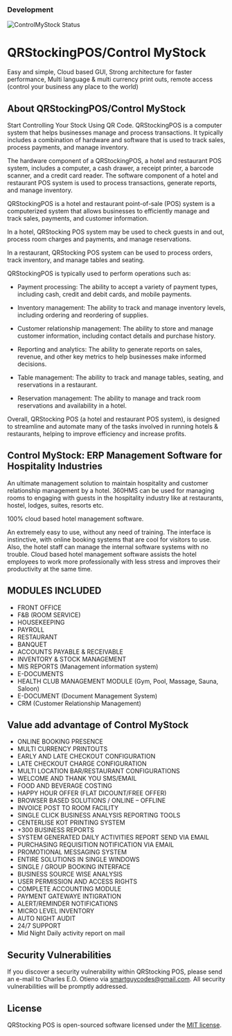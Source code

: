 ### Development
![ControlMyStock Status](https://github.com/Control-My-Stock/hotel-management-system/actions/workflows/hotelpos.yaml/badge.svg)

# QRStockingPOS/Control MyStock

Easy and simple, Cloud based GUI, Strong architecture for faster performance, Multi language & multi currency print outs, remote access (control your business any place to the world)

## About QRStockingPOS/Control MyStock

Start Controlling Your Stock Using QR Code. QRStockingPOS is a computer system that helps businesses manage and process transactions. It typically includes a combination of hardware and software that is used to track sales, process payments, and manage inventory.

The hardware component of a QRStockingPOS, a hotel and restaurant POS system, includes a computer, a cash drawer, a receipt printer, a barcode scanner, and a credit card reader. The software component of a hotel and restaurant POS system is used to process transactions, generate reports, and manage inventory.

QRStockingPOS is a hotel and restaurant point-of-sale (POS) system is a computerized system that allows businesses to efficiently manage and track sales, payments, and customer information.

In a hotel, QRStocking POS system may be used to check guests in and out, process room charges and payments, and manage reservations.

In a restaurant, QRStocking POS system can be used to process orders, track inventory, and manage tables and seating.

QRStockingPOS is typically used to perform operations such as:

- Payment processing: The ability to accept a variety of payment types, including cash, credit and debit cards, and mobile payments.

- Inventory management: The ability to track and manage inventory levels, including ordering and reordering of supplies.

- Customer relationship management: The ability to store and manage customer information, including contact details and purchase history.

- Reporting and analytics: The ability to generate reports on sales, revenue, and other key metrics to help businesses make informed decisions.

- Table management: The ability to track and manage tables, seating, and reservations in a restaurant.

- Reservation management: The ability to manage and track room reservations and availability in a hotel.


Overall, QRStocking POS (a hotel and restaurant POS system), is designed to streamline and automate many of the tasks involved in running hotels &amp; restaurants, helping to improve efficiency and increase profits.

## Control MyStock: ERP Management Software for Hospitality Industries
An ultimate management solution to maintain hospitality and customer relationship management by a hotel. 360HMS can be used for managing rooms to engaging with guests in the hospitality industry like at restaurants, hostel, lodges, suites, resorts etc.

100% cloud based hotel management software.

An extremely easy to use, without any need of training. The interface is instinctive, with online booking systems that are cool for visitors to use. Also, the hotel staff can manage the internal software systems with no trouble. Cloud based hotel management software assists the hotel employees to work more professionally with less stress and improves their productivity at the same time.

## MODULES INCLUDED
- FRONT OFFICE
- F&B (ROOM SERVICE)
- HOUSEKEEPING
- PAYROLL
- RESTAURANT
- BANQUET
- ACCOUNTS PAYABLE & RECEIVABLE
- INVENTORY & STOCK MANAGEMENT
- MIS REPORTS (Management information system)
- E-DOCUMENTS
- HEALTH CLUB MANAGEMENT MODULE (Gym, Pool, Massage, Sauna, Saloon)
- E-DOCUMENT (Document Management System)
- CRM (Customer Relationship Management)

## Value add advantage of Control MyStock
- ONLINE BOOKING PRESENCE
- MULTI CURRENCY PRINTOUTS
- EARLY AND LATE CHECKOUT CONFIGURATION
- LATE CHECKOUT CHARGE CONFIGURATION
- MULTI LOCATION BAR/RESTAURANT CONFIGURATIONS
- WELCOME AND THANK YOU SMS/EMAIL
- FOOD AND BEVERAGE COSTING
- HAPPY HOUR OFFER (FLAT DICOUNT/FREE OFFER)
- BROWSER BASED SOLUTIONS / ONLINE – OFFLINE
- INVOICE POST TO ROOM FACILITY
- SINGLE CLICK BUSINESS ANALYSIS REPORTING TOOLS
- CENTERLISE KOT PRINTING SYSTEM
- +300 BUSINESS REPORTS
- SYSTEM GENERATED DAILY ACTIVITIES REPORT SEND VIA EMAIL
- PURCHASING REQUISITION NOTIFICATION VIA EMAIL
- PROMOTIONAL MESSAGING SYSTEM
- ENTIRE SOLUTIONS IN SINGLE WINDOWS
- SINGLE / GROUP BOOKING INTERFACE
- BUSINESS SOURCE WISE ANALYSIS
- USER PERMISSION AND ACCESS RIGHTS
- COMPLETE ACCOUNTING MODULE
- PAYMENT GATEWAYE INTIGRATION
- ALERT/REMINDER NOTIFICATIONS
- MICRO LEVEL INVENTORY
- AUTO NIGHT AUDIT
- 24/7 SUPPORT
- Mid Night Daily activity report on mail

## Security Vulnerabilities

If you discover a security vulnerability within QRStocking POS, please send an e-mail to Charles E.O. Otieno via [smartguycodes@gmail.com](mailto:smartguycodes@gmail.com). All security vulnerabilities will be promptly addressed.

## License

QRStocking POS is open-sourced software licensed under the [MIT license](https://opensource.org/licenses/MIT).
